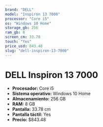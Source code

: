 ```yaml
---
brand: "DELL"
model: "Inspiron 13 7000"
processor: "Core i5"
os: "Windows 10 Home"
storage_gb: 256
ram_gb: 8
screen_cm: 33.78
touch: "Yes"
price_usd: 843.48
slug: "dell-inspiron-13-7000"
---
```


# DELL Inspiron 13 7000

- **Procesador:** Core i5
- **Sistema operativo:** Windows 10 Home
- **Almacenamiento:** 256 GB
- **RAM:** 8 GB
- **Pantalla:** 33.78 cm
- **Pantalla táctil:** Yes
- **Precio:** $843.48
